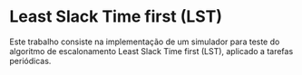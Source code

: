 # Least Slack Time first (LST)

Este trabalho consiste na implementação de um simulador para teste do algoritmo de escalonamento
Least Slack Time first (LST), aplicado a tarefas periódicas.